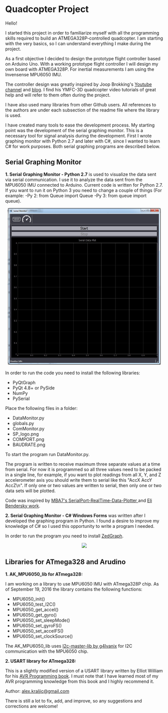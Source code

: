 # Quadcopter Project
Hello!

I started this project in order to familiarize myself with all the programming skills required to build an ATMEGA328P-controlled quadcopter. I am starting with the very basics, so I can understand everything I make during the project.

As a first objective I decided to design the prototype flight controller based on Arduino Uno. With a working prototype flight controller I will design my own board with ATMEGA328P. For inertial measurements I am using the Invensense MPU6050 IMU.

The controller design was greatly inspired by Joop Brokking's <a href="http://www.brokking.net">Youtube channel</a> and <a href="https://www.youtube.com/user/MacPuffdog/featured">blog</a>. I find his YMFC-3D quadcopter video tutorials of great help and will refer to them often during the project.

I have also used many libraries from other Github users. All references to the authors are under each subsection of the readme file where the library is used.

I have created many tools to ease the development process. My starting point was the development of the serial graphing monitor. This is a necessary tool for signal analysis during the development. First I wrote graphing monitor with Python 2.7 and later with C#, since I wanted to learn C# for work purposes. Both serial graphing programs are described below.

<h2> Serial Graphing Monitor </h2>

<b>1. Serial Graphing Monitor - Python 2.7</b> is used to visualize the data sent via serial communication. I use it to analyze the data sent from the MPU6050 IMU connected to Arduino. Current code is written for Python 2.7. If you want to run it on Python 3 you need to change a couple of things (For example: -Py 2: from Queue import Queue -Py 3: from queue import queue).

<div align="center">
<img src="Monitor.jpg" height="500">
</div>

In order to run the code you need to install the following libraries:
<ul>
  <li>PyQtGraph</li>
  <li>PyQt 4.8+ or PySide</li>
  <li>NumPy</li>
  <li>PySerial</li>
</ul>

Place the following files in a folder:

<ul>
  <li>DataMonitor.py</li>
  <li>globals.py</li>
  <li>ComMonitor.py</li>
  <li>SP_logo.png</li>
  <li>COMPORT.png</li>
  <li>BAUDRATE.png</li>
</ul>

To start the program run DataMonitor.py.

The program is written to receive maximum three separate values at a time from serial. For now it is programmed so all three values need to be packed in a single line, for example, if you want to plot readings from all X, Y, and Z accelerometer axis you should write them to serial like this "AccX AccY AccZ\n". If only one or two values are written to serial, then only one or two data sets will be plotted.

Code was inspired by <a href="https://github.com/mba7/SerialPort-RealTime-Data-Plotter"> MBA7's SerialPort-RealTime-Data-Plotter </a> and
<a href="http://eli.thegreenplace.net/2009/08/07/a-live-data-monitor-with-python-pyqt-and-pyserial/"> Eli Bendersky work</a>.

<b>2. Serial Graphing Monitor - C# Windows Forms</b> was written after I developed the graphing program in Python. I found a desire to improve my knowledge of C# so I used this opportunity  to write a program I needed.

In order to run the program you need to install <a href="http://zedgraph.sourceforge.net/samples.html">ZedGraph</a>.

<div align="center">
<img src="Monitor_C#.JPG" height="500">
</div>

<h2>Libraries for ATmega328 and Arudino</h2>
<b>1. AK_MPU6050_lib for ATmega328: </b>

I am working on a library to use MPU6050 IMU with ATmega328P chip. As of September 19, 2016 the library contains the following functions:

<ul>
  <li>MPU6050_init()</li>
  <li>MPU6050_test_I2C()</li>
  <li>MPU6050_get_accel()</li>
  <li>MPU6050_get_gyro()</li>
  <li>MPU6050_set_sleepMode()</li>
  <li>MPU6050_set_gyroFS()</li>
  <li>MPU6050_set_accelFS()</li>
  <li>MPU6050_set_clockSource()</li>
</ul>

The AK_MPU6050_lib uses <a href="https://github.com/g4lvanix/I2C-master-lib">I2c-master-lib by g4lvanix</a> for I2C communication with the MPU6050 chip.

<b>2. USART library for ATmega328: </b>

This is a slightly modified version of a USART library written by Elliot William for his <a href="http://www.littlehacks.org/avr-programming">AVR Programming book</a>. I must note that I have learned most of my AVR programming knowledge from this book and I highly recommend it.

Author: alex.kraljic@gmail.com

There is still a lot to fix, add, and improve, so any suggestions and corrections are welcome!
